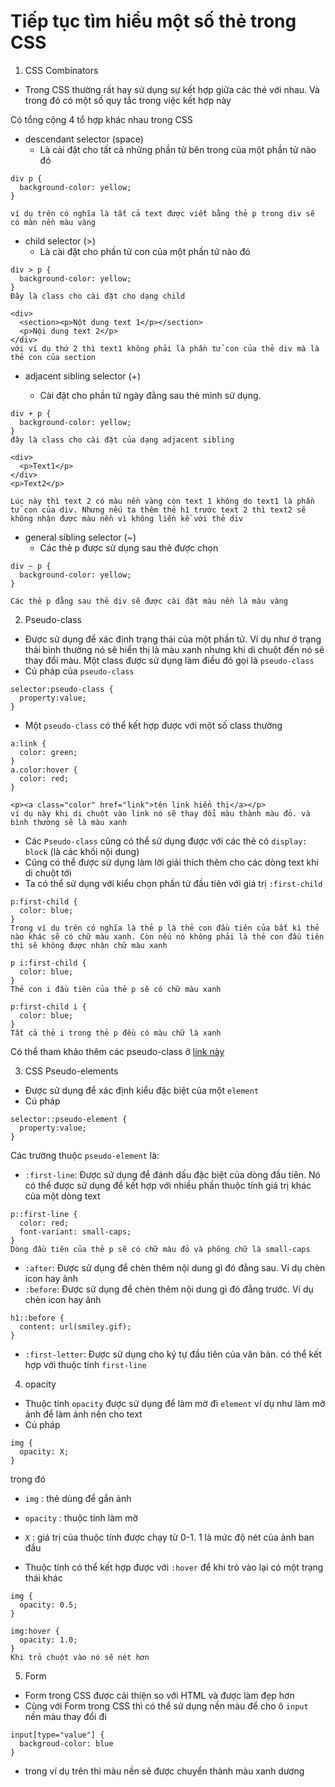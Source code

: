 # Tiếp tục tìm hiểu một số thẻ trong CSS 
1. CSS Combinators
- Trong CSS thường rất hay sử dụng sự kết hợp giữa các thẻ với nhau. Và trong đó có một số quy tắc trong việc kết hợp này 

Có tổng cộng 4 tổ hợp khác nhau trong CSS 
- descendant selector (space)
    - Là cài đặt cho tất cả những phần tử bên trong của một phần tử nào đó 
```
div p {
  background-color: yellow;
}

ví dụ trên có nghĩa là tất cả text được viết bằng thẻ p trong div sẽ có màn nền màu vàng 
```
- child selector (>)
    - Là cài đặt cho phần tử con của một phần tử nào đó 
```
div > p {
  background-color: yellow;
}
Đây là class cho cài đặt cho dạng child

<div>
  <section><p>Nột dung text 1</p></section> 
  <p>Nội dung text 2</p>
</div>
với ví dụ thứ 2 thì text1 không phải là phần tử con của thẻ div mà là thẻ con của section 
```
- adjacent sibling selector (+)

    - Cài đặt cho phần tử ngày đằng sau thẻ mình sử dụng. 
```
div + p {
  background-color: yellow;
}
đây là class cho cài đặt của dạng adjacent sibling

<div>
  <p>Text1</p>
</div>
<p>Text2</p>

Lúc này thì text 2 có màu nền vàng còn text 1 không do text1 là phần tử con của div. Nhưng nếu ta thêm thẻ h1 trước text 2 thì text2 sẽ không nhận được màu nền vì không liền kề với thẻ div 
```
- general sibling selector (~)
    - Các thẻ p được sử dụng sau thẻ được chọn 
```
div ~ p {
  background-color: yellow;
}

Các thẻ p đằng sau thẻ div sẽ được cài đặt màu nền là màu vàng 
```

2. Pseudo-class
- Được sử dụng để xác định trạng thái của một phần tử. Ví dụ như ở trạng thái bình thường nó sẽ hiển thị là màu xanh nhưng khi di chuột đến nó sẽ thay đổi màu. Một class được sử dụng làm điều đó gọi là `pseudo-class` 
- Cú pháp của `pseudo-class`
```
selector:pseudo-class {
  property:value;
}
```
- Một `pseudo-class` có thể kết hợp được với một số class thường 
```
a:link {
  color: green;
}
a.color:hover {
  color: red;
} 

<p><a class="color" href="link">tên link hiển thị</a></p>
ví dụ này khi di chuột vào link nó sẽ thay đổi màu thành màu đỏ. và bình thường sẽ là màu xanh 
```
- Các `Pseudo-class` cũng có thể sử dụng được với các thẻ có `display: block` (là các khối nội dung)
- Cũng có thể được sử dụng làm lời giải thích thêm cho các dòng text khi di chuột tới 
- Ta có thể sử dụng với kiểu chọn phần tử đầu tiên với giá trị `:first-child`
```
p:first-child {
  color: blue;
}
Trong ví dụ trên có nghĩa là thẻ p là thẻ con đầu tiên của bất kì thẻ nào khác sẽ có chữ màu xanh. Còn nếu nó không phải là thẻ con đầu tiên thì sẽ không được nhận chữ màu xanh
```
```
p i:first-child {
  color: blue;
}
Thẻ con i đầu tiên của thẻ p sẽ có chữ màu xanh 
```
```
p:first-child i {
  color: blue;
}
Tất cả thẻ i trong thẻ p đều có màu chữ là xanh 
```
Có thể tham khảo thêm các pseudo-class ở [link này](https://www.w3schools.com/css/css_pseudo_classes.asp) 

3. CSS Pseudo-elements
- Được sử dụng để xác định kiểu đặc biệt của một `element`
- Cú pháp 
```
selector::pseudo-element {
  property:value;
}
```
Các trường thuộc `pseudo-element` là:
- `:first-line`: Được sử dụng để đánh dấu đặc biệt của dòng đầu tiên. Nó có thể được sử dụng để kết hợp với nhiều phần thuộc tính giá trị khác của một dòng text 
```
p::first-line {
  color: red;
  font-variant: small-caps;
}
Dòng đầu tiên của thẻ p sẽ có chữ màu đỏ và phông chữ là small-caps
```
- `:after`: Được sử dụng để chèn thêm nội dung gì đó đằng sau. Ví dụ chèn icon hay ảnh
- `:before`: Được sử dụng để chèn thêm nội dung gì đó đằng trước. Ví dụ chèn icon hay ảnh 
```
h1::before {
  content: url(smiley.gif);
}
```
- `:first-letter`: 	Được sử dụng cho ký tự đầu tiên của văn bản. có thể kết hợp với thuộc tính `first-line`

4. opacity 
- Thuộc tính `opacity` được sử dụng để làm mờ đi `element` ví dụ như làm mờ ảnh để làm ảnh nền cho text
- Cú pháp 
```
img {
  opacity: X;
}
```
trong đó 
- `img` : thẻ dùng để gắn ảnh 
- `opacity` : thuộc tính làm mờ 
- `X` : giá trị của thuộc tính được chạy từ 0-1. 1 là mức độ nét của ảnh ban đầu 

- Thuộc tính có thể kết hợp được với `:hover` để khi trỏ vào lại có một trạng thái khác
```
img {
  opacity: 0.5;
}

img:hover {
  opacity: 1.0;
}
Khi trỏ chuột vào nó sẽ nét hơn 
```

5. Form
- Form trong CSS được cải thiện so với HTML và được làm đẹp hơn 
- Cùng với Form trong CSS thì có thể sử dụng nền màu để cho ô `input` nền màu thay đổi đi 
```
input[type="value"] {
  backgroud-color: blue
}
```
- trong ví dụ trên thì màu nền sẽ được chuyển thành màu xanh dương 